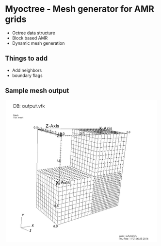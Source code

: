 # Myoctree - Mesh generator for AMR grids


 * Octree data structure 
 * Block based AMR
 * Dynamic mesh generation


## Things to add

 * Add neighbors
 * boundary flags

## Sample mesh output
<p align="center">
  <img src="images/samplemeshoutput.jpeg" width="500"/>
</p>

